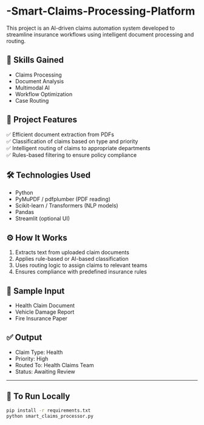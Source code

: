 # -Smart-Claims-Processing-Platform

This project is an AI-driven claims automation system developed to streamline insurance workflows using intelligent document processing and routing.

## 🚀 Skills Gained
- Claims Processing
- Document Analysis
- Multimodal AI
- Workflow Optimization
- Case Routing

## 🧠 Project Features

✅ Efficient document extraction from PDFs  
✅ Classification of claims based on type and priority  
✅ Intelligent routing of claims to appropriate departments  
✅ Rules-based filtering to ensure policy compliance  

## 🛠️ Technologies Used
- Python
- PyMuPDF / pdfplumber (PDF reading)
- Scikit-learn / Transformers (NLP models)
- Pandas
- Streamlit (optional UI)

## ⚙️ How It Works
   
1. Extracts text from uploaded claim documents  
2. Applies rule-based or AI-based classification  
3. Uses routing logic to assign claims to relevant teams  
4. Ensures compliance with predefined insurance rules  

## 📝 Sample Input
- Health Claim Document  
- Vehicle Damage Report  
- Fire Insurance Paper  

## ✅ Output
- Claim Type: Health  
- Priority: High  
- Routed To: Health Claims Team  
- Status: Awaiting Review  

---

## 🔧 To Run Locally
  
```bash
pip install -r requirements.txt
python smart_claims_processor.py

